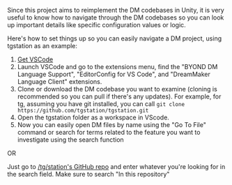 Since this project aims to reimplement the DM codebases in Unity, it is very useful to know how to navigate through the DM codebases so you can look up important details like specific configuration values or logic.

Here's how to set things up so you can easily navigate a DM project, using tgstation as an example:  

1. [Get VSCode](https://code.visualstudio.com/download)
2. Launch VSCode and go to the extensions menu, find the "BYOND DM Language Support", "EditorConfig for VS Code", and "DreamMaker Language Client" extensions.
3. Clone or download the DM codebase you want to examine (cloning is recommended so you can pull if there's any updates). For example, for tg, assuming you have git installed, you can call `git clone https://github.com/tgstation/tgstation.git`
4. Open the tgstation folder as a workspace in VScode.
5. Now you can easily open DM files by name using the "Go To File" command or search for terms related to the feature you want to investigate using the search function

OR

Just go to [/tg/station's GitHub repo](https://github.com/tgstation/tgstation) and enter whatever you're looking for in the search field. Make sure to search "In this repository"
